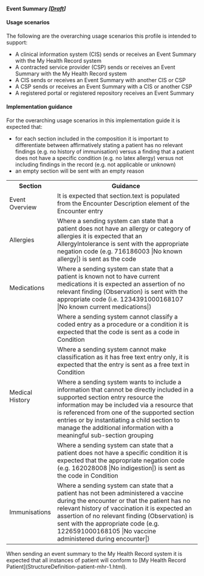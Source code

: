 #### Event Summary *[[Draft](http://hl7.org/fhir/stu3/valueset-publication-status.html)]*


#### Usage scenarios 

The following are the overarching usage scenarios this profile is intended to support:

* A clinical information system (CIS) sends or receives an Event Summary with the My Health Record system
* A contracted service provider (CSP) sends or receives an Event Summary with the My Health Record system
* A CIS sends or receives an Event Summary with another CIS or CSP
* A CSP sends or receives an Event Summary with a CIS or another CSP
* A registered portal or registered repository receives an Event Summary


####  Implementation guidance 
For the overarching usage scenarios in this implementation guide it is expected that:

* for each section included in the composition it is important to differentiate between affirmatively stating a patient has no relevant findings (e.g. no history of immunisation) versus a finding that a patient does not have a specific condition (e.g. no latex allergy) versus not including findings in the record (e.g. not applicable or unknown)
* an empty section will be sent with an empty reason


<table class="list" width="100%">
  <tr>
    <th>Section</th>
    <th>Guidance</th>
    </tr>
  <tr>
   <td rowspan="1">Event Overview</td>
    <td>It is expected that section.text is populated from the Encounter Description element of the Encounter entry</td>
  </tr>
 <tr>
   <td rowspan="1">Allergies</td>
    <td>Where a sending system can state that a patient does not have an allergy or category of allergies it is expected that an AllergyIntolerance is sent with the appropriate negation code (e.g. 716186003 |No known allergy|) is sent as the code</td>
  </tr>
   <tr>
   <td rowspan="1">Medications</td>
    <td>Where a sending system can state that a patient is known not to have current medications it is expected an assertion of no relevant finding (Observation) is sent with the appropriate code (i.e. 1234391000168107 |No known current medications|)</td>
  </tr>
 <tr>
   <td rowspan="4">Medical History</td>
    <td>Where a sending system cannot classify a coded entry as a procedure or a condition it is expected that the code is sent as a code in Condition</td>
  </tr>
 <tr>
    <td>Where a sending system cannot make classification as it has free text entry only, it is expected that the entry is sent as a free text in Condition</td>
  </tr>
  <tr>
   <td>Where a sending system wants to include a information that cannot be directly included in a supported section entry resource the information may be included via a resource that is referenced from one of the supported section entries or by instantiating a child section to manage the additional information with a meaningful sub-section grouping</td>
  </tr>
  <tr>
    <td>Where a sending system can state that a patient does not have a specific condition it is expected that the appropriate negation code (e.g. 162028008 |No indigestion|) is sent as the code in Condition</td>
  </tr>
  
  <tr>
   <td rowspan="1">Immunisations</td>
    <td>Where a sending system can state that a patient has not been administered a vaccine during the encounter or that the patient has no relevant history of vaccination it is expected an assertion of no relevant finding  (Observation) is sent with the appropriate code (e.g. 1226591000168105 |No vaccine administered during encounter|)</td>
  </tr>
</table>  
When sending an event summary to the My Health Record system it is expected that all instances of patient will conform to [My Health Record Patient](StructureDefinition-patient-mhr-1.html).
  
